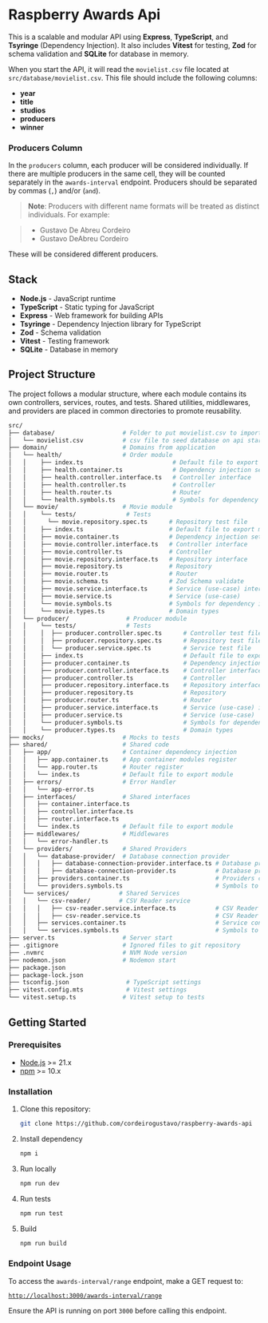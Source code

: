 # Raspberry Awards Api

This is a scalable and modular API using **Express**, **TypeScript**, and **Tsyringe** (Dependency Injection). It also includes **Vitest** for testing, **Zod** for schema validation and **SQLite** for database in memory.

When you start the API, it will read the `movielist.csv` file located at `src/database/movielist.csv`. This file should include the following columns:

- **year**
- **title**
- **studios**
- **producers**
- **winner**

### Producers Column

In the `producers` column, each producer will be considered individually. If there are multiple producers in the same cell, they will be counted separately in the `awards-interval` endpoint. Producers should be separated by commas (`,`) and/or (`and`).

> **Note**: Producers with different name formats will be treated as distinct individuals. For example:

> - Gustavo De Abreu Cordeiro
> - Gustavo DeAbreu Cordeiro

These will be considered different producers.

## Stack

- **Node.js** - JavaScript runtime
- **TypeScript** - Static typing for JavaScript
- **Express** - Web framework for building APIs
- **Tsyringe** - Dependency Injection library for TypeScript
- **Zod** - Schema validation
- **Vitest** - Testing framework
- **SQLite** - Database in memory

## Project Structure

The project follows a modular structure, where each module contains its own controllers, services, routes, and tests. Shared utilities, middlewares, and providers are placed in common directories to promote reusability.

```bash
src/
├── database/                   # Folder to put movielist.csv to import data
│   └── movielist.csv           # csv file to seed database on api start
├── domain/                     # Domains from application
│   └── health/                 # Order module
│   │    ├── index.ts                         # Default file to export module
│   │    ├── health.container.ts              # Dependency injection settings from module
│   │    ├── health.controller.interface.ts   # Controller interface
│   │    ├── health.controller.ts             # Controller
│   │    ├── health.router.ts                 # Router
│   │    └── health.symbols.ts                # Symbols for dependency injection
│   └── movie/                  # Movie module
│   │    └── tests/              # Tests
│   │      └── movie.repository.spec.ts      # Repository test file
│   │    ├── index.ts                        # Default file to export module
│   │    ├── movie.container.ts              # Dependency injection settings from module
│   │    ├── movie.controller.interface.ts   # Controller interface
│   │    ├── movie.controller.ts             # Controller
│   │    ├── movie.repository.interface.ts   # Repository interface
│   │    ├── movie.repository.ts             # Repository
│   │    ├── movie.router.ts                 # Router
│   │    ├── movie.schema.ts                 # Zod Schema validate
│   │    ├── movie.service.interface.ts      # Service (use-case) interface
│   │    ├── movie.service.ts                # Service (use-case)
│   │    └── movie.symbols.ts                # Symbols for dependency injection
│   │    └── movie.types.ts                  # Domain types
│   └── producer/                # Producer module
│   │    └── tests/              # Tests
│   │    │  ├── producer.controller.spec.ts      # Controller test file
│   │    │  ├── producer.repository.spec.ts      # Repository test file
│   │    │  └── producer.service.spec.ts         # Service test file
│   │    ├── index.ts                            # Default file to export module
│   │    ├── producer.container.ts               # Dependency injection settings from module
│   │    ├── producer.controller.interface.ts    # Controller interface
│   │    ├── producer.controller.ts              # Controller
│   │    ├── producer.repository.interface.ts    # Repository interface
│   │    ├── producer.repository.ts              # Repository
│   │    ├── producer.router.ts                  # Router
│   │    ├── producer.service.interface.ts       # Service (use-case) interface
│   │    ├── producer.service.ts                 # Service (use-case)
│   │    └── producer.symbols.ts                 # Symbols for dependency injection
│   │    └── producer.types.ts                   # Domain types
├── mocks/                      # Mocks to tests
├── shared/                     # Shared code
│   ├── app/                    # Container dependency injection
│   │   ├── app.container.ts    # App container modules register
│   │   └── app.router.ts       # Router register
│   │   └── index.ts            # Default file to export module
│   ├── errors/                 # Error Handler
│   │   └── app-error.ts
│   ├── interfaces/             # Shared interfaces
│   │   ├── container.interface.ts
│   │   ├── controller.interface.ts
│   │   ├── router.interface.ts
│   │   └── index.ts            # Default file to export module
│   ├── middlewares/            # Middlewares
│   │   └── error-handler.ts
│   └── providers/              # Shared Providers
│   │   └── database-provider/  # Database connection provider
│   │   │   ├── database-connection-provider.interface.ts # Database provider interface
│   │   │   ├── database-connection-provider.ts           # Database provier
│   │   ├── providers.container.ts                        # Providers container register
│   │   └── providers.symbols.ts                          # Symbols to register dependency injection
│   └── services/              # Shared Services
│   │   └── csv-reader/        # CSV Reader service
│   │   │   ├── csv-reader.service.interface.ts           # CSV Reader interface
│   │   │   ├── csv-reader.service.ts                     # CSV Reader service
│   │   ├── services.container.ts                         # Service container register
│   │   └── services.symbols.ts                           # Symbols to register dependency injection
├── server.ts                   # Server start
├── .gitignore                  # Ignored files to git repository
├── .nvmrc                      # NVM Node version
├── nodemon.json                # Nodemon start
├── package.json
├── package-lock.json
├── tsconfig.json                # TypeScript settings
├── vitest.config.mts            # Vitest settings
└── vitest.setup.ts             # Vitest setup to tests
```

## Getting Started

### Prerequisites

- [Node.js](https://nodejs.org/en/) >= 21.x
- [npm](https://www.npmjs.com/) >= 10.x

### Installation

1. Clone this repository:

   ```bash
   git clone https://github.com/cordeirogustavo/raspberry-awards-api
   ```

2. Install dependency

   ```bash
   npm i
   ```

3. Run locally

   ```bash
   npm run dev
   ```

4. Run tests

   ```bash
   npm run test
   ```

5. Build
   ```bash
   npm run build
   ```

### Endpoint Usage

To access the `awards-interval/range` endpoint, make a GET request to:

[`http://localhost:3000/awards-interval/range`](http://localhost:3000/awards-interval)

Ensure the API is running on port `3000` before calling this endpoint.
